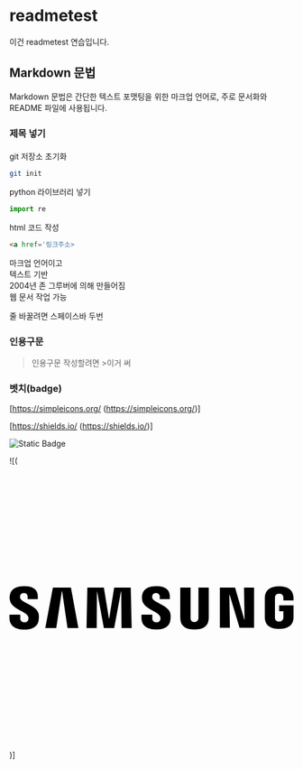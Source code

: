 # readmetest

이건 readmetest 연습입니다.

## Markdown 문법
Markdown 문법은 간단한 텍스트 포맷팅을 위한 마크업 언어로, 주로 문서화와 README 파일에 사용됩니다. 

### 제목 넣기
####

git 저장소 초기화
```bash
git init
```

python 라이브러리 넣기
```py
import re
```

html 코드 작성

```html
<a href='링크주소>
```

마크업 언어이고  
텍스트 기반  
2004년 존 그루버에 의해 만들어짐  
웹 문서 작업 가능  


줄 바꿀려면 스페이스바 두번

### 인용구문
>인용구문 작성할려면 >이거 써

### 벳치(badge)
[https://simpleicons.org/ (https://simpleicons.org/)]

[https://shields.io/ (https://shields.io/)]

![Static Badge](https://img.shields.io/badge/Samsung-brightgreen?style=flat&logo=Samsung&logoColor=white&logoSize=auto&labelColor=%231428A0&color=%231428A0)

![(<svg role="img" viewBox="0 0 24 24" xmlns="http://www.w3.org/2000/svg"><title>Samsung</title><path d="M19.8166 10.2808l.0459 2.6934h-.023l-.7793-2.6934h-1.2837v3.3925h.8481l-.0458-2.785h.023l.8366 2.785h1.2264v-3.3925zm-16.149 0l-.6418 3.427h.9284l.4699-3.1175h.0229l.4585 3.1174h.9169l-.6304-3.4269zm5.1805 0l-.424 2.6132h-.023l-.424-2.6132H6.5788l-.0688 3.427h.8596l.023-3.0832h.0114l.573 3.0831h.8711l.5731-3.083h.023l.0228 3.083h.8596l-.0802-3.4269zm-7.2664 2.4527c.0343.0802.0229.1949.0114.2522-.0229.1146-.1031.2292-.3324.2292-.2177 0-.3438-.126-.3438-.3095v-.3323H0v.2636c0 .7679.6074.9971 1.2493.9971.6189 0 1.1346-.2178 1.2149-.7794.0458-.298.0114-.4928 0-.5616-.1605-.722-1.467-.9283-1.5588-1.3295-.0114-.0688-.0114-.1375 0-.1834.023-.1146.1032-.2292.3095-.2292.2063 0 .321.126.321.3095v.2063h.8595v-.2407c0-.745-.6762-.8596-1.1576-.8596-.6074 0-1.1117.2063-1.2034.7564-.023.149-.0344.2866.0114.4585.1376.7106 1.364.9169 1.5358 1.3524m11.152 0c.0343.0803.0228.1834.0114.2522-.023.1146-.1032.2292-.3324.2292-.2178 0-.3438-.126-.3438-.3095v-.3323h-.917v.2636c0 .7564.596.9857 1.2379.9857.6189 0 1.1232-.2063 1.2034-.7794.0459-.298.0115-.4814 0-.5616-.1375-.7106-1.4327-.9284-1.5243-1.318-.0115-.0688-.0115-.1376 0-.1835.0229-.1146.1031-.2292.3094-.2292.1948 0 .321.126.321.3095v.2063h.848v-.2407c0-.745-.6647-.8596-1.146-.8596-.6075 0-1.1004.1948-1.192.7564-.023.149-.023.2866.0114.4585.1376.7106 1.341.9054 1.513 1.3524m2.8882.4585c.2407 0 .3094-.1605.3323-.2522.0115-.0343.0115-.0917.0115-.126v-2.533h.871v2.4642c0 .0688 0 .1948-.0114.2292-.0573.6419-.5616.8482-1.192.8482-.6303 0-1.1346-.2063-1.192-.8482 0-.0344-.0114-.1604-.0114-.2292v-2.4642h.871v2.533c0 .0458 0 .0916.0115.126 0 .0917.0688.2522.3095.2522m7.1518-.0344c.2522 0 .3324-.1605.3553-.2522.0115-.0343.0115-.0917.0115-.126v-.4929h-.3553v-.5043H24v.917c0 .0687 0 .1145-.0115.2292-.0573.6303-.596.8481-1.2034.8481-.6075 0-1.1461-.2178-1.2034-.8481-.0115-.1147-.0115-.1605-.0115-.2293v-1.444c0-.0574.0115-.172.0115-.2293.0802-.6419.596-.8482 1.2034-.8482s1.1347.2063 1.2034.8482c.0115.1031.0115.2292.0115.2292v.1146h-.8596v-.1948s0-.0803-.0115-.1261c-.0114-.0802-.0802-.2521-.3438-.2521-.2521 0-.321.1604-.3438.2521-.0115.0458-.0115.1032-.0115.1605v1.5702c0 .0458 0 .0916.0115.126 0 .0917.0917.2522.3323.2522"/></svg>)]
